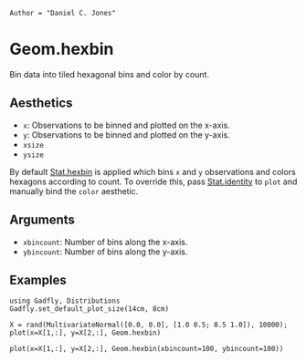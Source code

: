 ```@meta
Author = "Daniel C. Jones"
```

# Geom.hexbin

Bin data into tiled hexagonal bins and color by count.

## Aesthetics
  * `x`: Observations to be binned and plotted on the x-axis.
  * `y`: Observations to be binned and plotted on the y-axis.
  * `xsize`
  * `ysize`

By default [Stat.hexbin](@ref) is applied which bins `x` and `y` observations and
colors hexagons according to count. To override this, pass [Stat.identity](@ref) to
`plot` and manually bind the `color` aesthetic.

## Arguments

  * `xbincount`: Number of bins along the x-axis.
  * `ybincount`: Number of bins along the y-axis.

## Examples

```@setup 1
using Gadfly, Distributions
Gadfly.set_default_plot_size(14cm, 8cm)
```

```@example 1
X = rand(MultivariateNormal([0.0, 0.0], [1.0 0.5; 0.5 1.0]), 10000);
plot(x=X[1,:], y=X[2,:], Geom.hexbin)
```

```@example 1
plot(x=X[1,:], y=X[2,:], Geom.hexbin(xbincount=100, ybincount=100))
```
